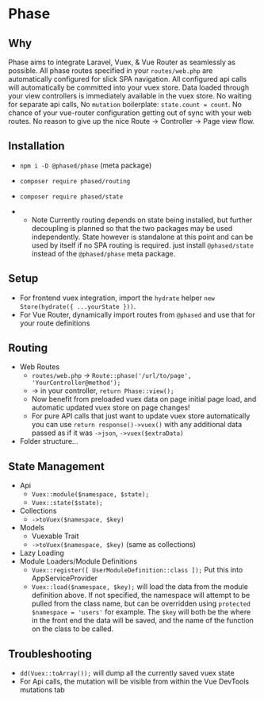 # Phase

## Why
Phase aims to integrate Laravel, Vuex, & Vue Router as seamlessly as possible. All phase routes specified in your `routes/web.php` are automatically configured for slick SPA navigation. All configured api calls will automatically be committed into your vuex store. Data loaded through your view controllers is immediately available in the vuex store. No waiting for separate api calls, No `mutation` boilerplate: `state.count = count`. No chance of your vue-router configuration getting out of sync with your web routes. No reason to give up the nice Route -> Controller -> Page view flow.

## Installation
  - `npm i -D @phased/phase` (meta package)
  - `composer require phased/routing`
  - `composer require phased/state`

  - * Note Currently routing depends on state being installed, but further decoupling is planned so that the two packages may be used independently. State however is standalone at this point and can be used by itself if no SPA routing is required. just install `@phased/state` instead of the `@phased/phase` meta package.

## Setup
  - For frontend vuex integration, import the `hydrate` helper `new Store(hydrate({ ...yourState }))`.
  - For Vue Router, dynamically import routes from `@phased` and use that for your route definitions

## Routing
  - Web Routes
    - `routes/web.php` -> `Route::phase('/url/to/page', 'YourController@method');`
    - -> in your controller, `return Phase::view();`
    - Now benefit from preloaded vuex data on page initial page load, and automatic updated vuex store on page changes!
    - For pure API calls that just want to update vuex store automatically you can use `return response()->vuex()` with any additional data passed as if it was `->json`, `->vuex($extraData)`
  - Folder structure...

## State Management
  - Api
    - `Vuex::module($namespace, $state);`
    - `Vuex::state($state);`
  - Collections
    - `->toVuex($namespace, $key)`
  - Models
    - Vuexable Trait
    - `->toVuex($namespace, $key)` (same as collections)
  - Lazy Loading
  - Module Loaders/Module Definitions
    - `Vuex::register([ UserModuleDefinition::class ]);` Put this into AppServiceProvider
    - `Vuex::load($namespace, $key);` will load the data from the module definition above. If not specified, the namespace will attempt to be pulled from the class name, but can be overridden using `protected $namespace = 'users'` for example. The `$key` will both be the where in the front end the data will be saved, and the name of the function on the class to be called.

## Troubleshooting
  - `dd(Vuex::toArray());` will dump all the currently saved vuex state
  - For Api calls, the mutation will be visible from within the Vue DevTools mutations tab
